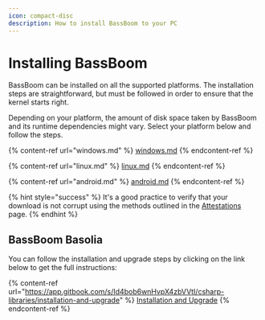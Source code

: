 ```yaml
---
icon: compact-disc
description: How to install BassBoom to your PC
---
```


# Installing BassBoom

BassBoom can be installed on all the supported platforms. The installation steps are straightforward, but must be followed in order to ensure that the kernel starts right.

Depending on your platform, the amount of disk space taken by BassBoom and its runtime dependencies might vary. Select your platform below and follow the steps.

{% content-ref url="windows.md" %}
[windows.md](windows.md)
{% endcontent-ref %}

{% content-ref url="linux.md" %}
[linux.md](linux.md)
{% endcontent-ref %}

{% content-ref url="android.md" %}
[android.md](android.md)
{% endcontent-ref %}

{% hint style="success" %}
It's a good practice to verify that your download is not corrupt using the methods outlined in the [Attestations](https://app.gitbook.com/s/Id4bob6wnHvpX4zbVVtI/csharp-libraries/attestations) page.
{% endhint %}

## BassBoom Basolia

You can follow the installation and upgrade steps by clicking on the link below to get the full instructions:

{% content-ref url="https://app.gitbook.com/s/Id4bob6wnHvpX4zbVVtI/csharp-libraries/installation-and-upgrade" %}
[Installation and Upgrade](https://app.gitbook.com/s/Id4bob6wnHvpX4zbVVtI/csharp-libraries/installation-and-upgrade)
{% endcontent-ref %}
